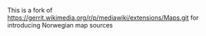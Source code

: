 This is a fork of https://gerrit.wikimedia.org/r/p/mediawiki/extensions/Maps.git for introducing Norwegian map sources 

